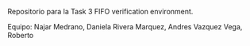 Repositorio para la Task 3 FIFO verification environment.

Equipo:
Najar Medrano, Daniela
Rivera Marquez, Andres
Vazquez Vega, Roberto

